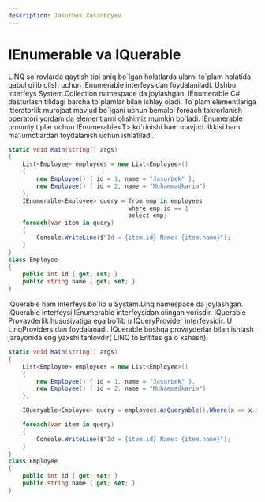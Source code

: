 ```yaml
---
description: Jasurbek Xasanboyev
---
```


# IEnumerable va IQuerable

LINQ so\`rovlarda qaytish tipi aniq bo\`lgan holatlarda ularni to\`plam holatida qabul qilib olish uchun IEnumerable interfeysidan foydalaniladi.   Ushbu interfeys System.Collection namespace da joylashgan. IEnumerable C\# dasturlash tilidagi barcha to\`plamlar bilan ishlay oladi. To\`plam elementlariga itteratorlik murojaat mavjud bo\`lgani uchun bemalol foreach takrorlanish operatori yordamida  elementlarni olishimiz mumkin bo\`ladi. IEnumerable umumiy tiplar uchun IEnumerable&lt;T&gt;  ko\`rinishi ham mavjud. Ikkisi ham ma’lumotlardan foydalanish uchun ishlatiladi.

```csharp
static void Main(string[] args)
{
    List<Employee> employees = new List<Employee>()
    {
        new Employee() { id = 1, name = "Jasurbek" },
        new Employee() { id = 2, name = "Muhammadkarim"}
    };
    IEnumerable<Employee> query = from emp in employees
                                  where emp.id == 1
                                  select emp;
    foreach(var item in query)
    {
        Console.WriteLine($"Id = {item.id} Name: {item.name}");
    }
}
class Employee
{
    public int id { get; set; }
    public string name { get; set; }
}

```

IQuerable ham  interfeys bo\`lib u System.Linq  namespace da joylashgan. IQuerable interfeysi IEnumerable interfeysidan olingan vorisdir. IQuerable Provayderlik hususiyatiga ega bo\`lib u IQueryProvider interfeysidir. U LinqProviders dan foydalanadi. IQuerable boshqa provayderlar bilan ishlash jarayonida eng yaxshi tanlovdir\( LINQ to Entites ga o\`xshash\).

```csharp
static void Main(string[] args)
{
    List<Employee> employees = new List<Employee>()
    {
        new Employee() { id = 1, name = "Jasurbek" },
        new Employee() { id = 2, name = "Muhammadkarim"}
    };

    IQueryable<Employee> query = employees.AsQueryable().Where(x => x.id == 1);

    foreach(var item in query)
    {
        Console.WriteLine($"Id = {item.id} Name: {item.name}");
    }
}
class Employee
{
    public int id { get; set; }
    public string name { get; set; }
}
```

